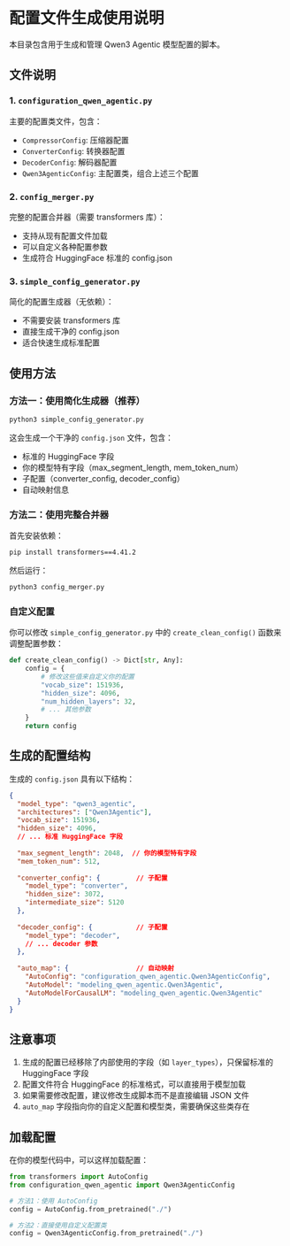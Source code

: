 # 配置文件生成使用说明

本目录包含用于生成和管理 Qwen3 Agentic 模型配置的脚本。

## 文件说明

### 1. `configuration_qwen_agentic.py`
主要的配置类文件，包含：
- `CompressorConfig`: 压缩器配置
- `ConverterConfig`: 转换器配置  
- `DecoderConfig`: 解码器配置
- `Qwen3AgenticConfig`: 主配置类，组合上述三个配置

### 2. `config_merger.py` 
完整的配置合并器（需要 transformers 库）：
- 支持从现有配置文件加载
- 可以自定义各种配置参数
- 生成符合 HuggingFace 标准的 config.json

### 3. `simple_config_generator.py`
简化的配置生成器（无依赖）：
- 不需要安装 transformers 库
- 直接生成干净的 config.json
- 适合快速生成标准配置

## 使用方法

### 方法一：使用简化生成器（推荐）

```bash
python3 simple_config_generator.py
```

这会生成一个干净的 `config.json` 文件，包含：
- 标准的 HuggingFace 字段
- 你的模型特有字段（max_segment_length, mem_token_num）
- 子配置（converter_config, decoder_config）
- 自动映射信息

### 方法二：使用完整合并器

首先安装依赖：
```bash
pip install transformers==4.41.2
```

然后运行：
```bash
python3 config_merger.py
```

### 自定义配置

你可以修改 `simple_config_generator.py` 中的 `create_clean_config()` 函数来调整配置参数：

```python
def create_clean_config() -> Dict[str, Any]:
    config = {
        # 修改这些值来自定义你的配置
        "vocab_size": 151936,
        "hidden_size": 4096,
        "num_hidden_layers": 32,
        # ... 其他参数
    }
    return config
```

## 生成的配置结构

生成的 `config.json` 具有以下结构：

```json
{
  "model_type": "qwen3_agentic",
  "architectures": ["Qwen3Agentic"],
  "vocab_size": 151936,
  "hidden_size": 4096,
  // ... 标准 HuggingFace 字段
  
  "max_segment_length": 2048,  // 你的模型特有字段
  "mem_token_num": 512,
  
  "converter_config": {         // 子配置
    "model_type": "converter",
    "hidden_size": 3072,
    "intermediate_size": 5120
  },
  
  "decoder_config": {           // 子配置
    "model_type": "decoder",
    // ... decoder 参数
  },
  
  "auto_map": {                 // 自动映射
    "AutoConfig": "configuration_qwen_agentic.Qwen3AgenticConfig",
    "AutoModel": "modeling_qwen_agentic.Qwen3Agentic",
    "AutoModelForCausalLM": "modeling_qwen_agentic.Qwen3Agentic"
  }
}
```

## 注意事项

1. 生成的配置已经移除了内部使用的字段（如 `layer_types`），只保留标准的 HuggingFace 字段
2. 配置文件符合 HuggingFace 的标准格式，可以直接用于模型加载
3. 如果需要修改配置，建议修改生成脚本而不是直接编辑 JSON 文件
4. `auto_map` 字段指向你的自定义配置和模型类，需要确保这些类存在

## 加载配置

在你的模型代码中，可以这样加载配置：

```python
from transformers import AutoConfig
from configuration_qwen_agentic import Qwen3AgenticConfig

# 方法1：使用 AutoConfig
config = AutoConfig.from_pretrained("./")

# 方法2：直接使用自定义配置类
config = Qwen3AgenticConfig.from_pretrained("./")
```
